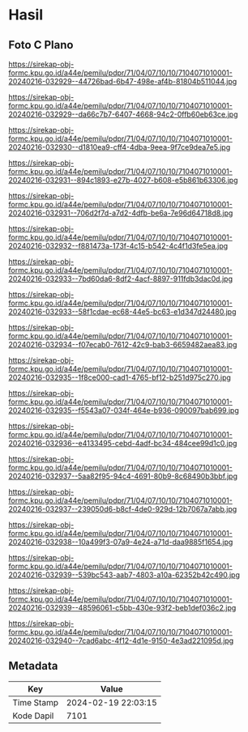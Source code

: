 # Hasil

## Foto C Plano

https://sirekap-obj-formc.kpu.go.id/a44e/pemilu/pdpr/71/04/07/10/10/7104071010001-20240216-032929--44726bad-6b47-498e-af4b-81804b511044.jpg

https://sirekap-obj-formc.kpu.go.id/a44e/pemilu/pdpr/71/04/07/10/10/7104071010001-20240216-032929--da66c7b7-6407-4668-94c2-0ffb60eb63ce.jpg

https://sirekap-obj-formc.kpu.go.id/a44e/pemilu/pdpr/71/04/07/10/10/7104071010001-20240216-032930--d1810ea9-cff4-4dba-9eea-9f7ce9dea7e5.jpg

https://sirekap-obj-formc.kpu.go.id/a44e/pemilu/pdpr/71/04/07/10/10/7104071010001-20240216-032931--894c1893-e27b-4027-b608-e5b861b63306.jpg

https://sirekap-obj-formc.kpu.go.id/a44e/pemilu/pdpr/71/04/07/10/10/7104071010001-20240216-032931--706d2f7d-a7d2-4dfb-be6a-7e96d64718d8.jpg

https://sirekap-obj-formc.kpu.go.id/a44e/pemilu/pdpr/71/04/07/10/10/7104071010001-20240216-032932--f881473a-173f-4c15-b542-4c4f1d3fe5ea.jpg

https://sirekap-obj-formc.kpu.go.id/a44e/pemilu/pdpr/71/04/07/10/10/7104071010001-20240216-032933--7bd60da6-8df2-4acf-8897-911fdb3dac0d.jpg

https://sirekap-obj-formc.kpu.go.id/a44e/pemilu/pdpr/71/04/07/10/10/7104071010001-20240216-032933--58f1cdae-ec68-44e5-bc63-e1d347d24480.jpg

https://sirekap-obj-formc.kpu.go.id/a44e/pemilu/pdpr/71/04/07/10/10/7104071010001-20240216-032934--f07ecab0-7612-42c9-bab3-6659482aea83.jpg

https://sirekap-obj-formc.kpu.go.id/a44e/pemilu/pdpr/71/04/07/10/10/7104071010001-20240216-032935--1f8ce000-cad1-4765-bf12-b251d975c270.jpg

https://sirekap-obj-formc.kpu.go.id/a44e/pemilu/pdpr/71/04/07/10/10/7104071010001-20240216-032935--f5543a07-034f-464e-b936-090097bab699.jpg

https://sirekap-obj-formc.kpu.go.id/a44e/pemilu/pdpr/71/04/07/10/10/7104071010001-20240216-032936--e4133495-cebd-4adf-bc34-484cee99d1c0.jpg

https://sirekap-obj-formc.kpu.go.id/a44e/pemilu/pdpr/71/04/07/10/10/7104071010001-20240216-032937--5aa82f95-94c4-4691-80b9-8c68490b3bbf.jpg

https://sirekap-obj-formc.kpu.go.id/a44e/pemilu/pdpr/71/04/07/10/10/7104071010001-20240216-032937--239050d6-b8cf-4de0-929d-12b7067a7abb.jpg

https://sirekap-obj-formc.kpu.go.id/a44e/pemilu/pdpr/71/04/07/10/10/7104071010001-20240216-032938--10a499f3-07a9-4e24-a71d-daa9885f1654.jpg

https://sirekap-obj-formc.kpu.go.id/a44e/pemilu/pdpr/71/04/07/10/10/7104071010001-20240216-032939--539bc543-aab7-4803-a10a-62352b42c490.jpg

https://sirekap-obj-formc.kpu.go.id/a44e/pemilu/pdpr/71/04/07/10/10/7104071010001-20240216-032939--48596061-c5bb-430e-93f2-beb1def036c2.jpg

https://sirekap-obj-formc.kpu.go.id/a44e/pemilu/pdpr/71/04/07/10/10/7104071010001-20240216-032940--7cad6abc-4f12-4d1e-9150-4e3ad221095d.jpg


## Metadata

| Key        | Value               |
| ---------- | ------------------- |
| Time Stamp | 2024-02-19 22:03:15 |
| Kode Dapil | 7101                |



